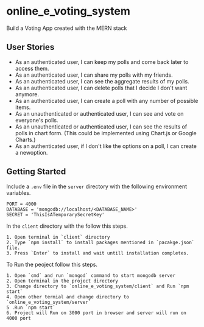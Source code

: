 # online_e_voting_system

Build a Voting App created with the MERN stack

## User Stories

* As an authenticated user, I can keep my polls and come back later to access them.
* As an authenticated user, I can share my polls with my friends.
* As an authenticated user, I can see the aggregate results of my polls.
* As an authenticated user, I can delete polls that I decide I don't want anymore.
* As an authenticated user, I can create a poll with any number of possible items.
* As an unauthenticated or authenticated user, I can see and vote on everyone's polls.
* As an unauthenticated or authenticated user, I can see the results of polls in chart form. (This could be implemented using Chart.js or Google Charts.)
* As an authenticated user, if I don't like the options on a poll, I can create a newoption.

## Getting Started

Include a `.env` file in the `server` directory with the following environment variables.

```
PORT = 4000
DATABASE = 'mongodb://localhost/<DATABASE_NAME>'
SECRET = 'ThisIsATemporarySecretKey'
```

In the `client` directory with the follow this steps.

```
1. Open terminal in `client` directory
2. Type `npm install` to install packages mentioned in `pacakge.json` file.
3. Press `Enter` to install and wait untill installation completes.
```

To Run the peoject follow this steps.

```
1. Open `cmd` and run `mongod` command to start mongodb server
2. Open terminal in the project directory
3. Change directory to `online_e_voting_system/client` and Run `npm start`
4. Open other termial and change directory to `online_e_voting_system/server`
5 .Run `npm start`
6. Project will Run on 3000 port in browser and server will run on 4000 port
```
